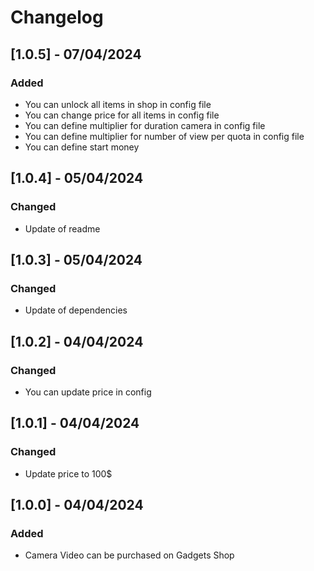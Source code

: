 # Changelog

## [1.0.5] - 07/04/2024

### Added
- You can unlock all items in shop in config file
- You can change price for all items in config file
- You can define multiplier for duration camera in config file
- You can define multiplier for number of view per quota in config file
- You can define start money

## [1.0.4] - 05/04/2024

### Changed
- Update of readme

## [1.0.3] - 05/04/2024

### Changed
- Update of dependencies

## [1.0.2] - 04/04/2024

### Changed
- You can update price in config

## [1.0.1] - 04/04/2024

### Changed
- Update price to 100$

## [1.0.0] - 04/04/2024

### Added
- Camera Video can be purchased on Gadgets Shop
